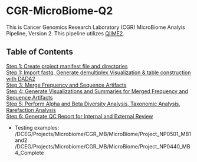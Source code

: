 # CGR-MicroBiome-Q2
This is Cancer Genomics Research Laboratory (CGR) MicroBiome Analyis Pipeline, Version 2. This pipeline utilizes [QIIME2](https://qiime2.org/).

## Table of Contents  
[Step 1: Create project manifest file and directories](#Step1)  
[Step 1: Import fastq, Generate demultiplex Visualization & table construction with DADA2](#Step2)  
[Step 3: Merge Frequency and Sequence Artifacts](#Step3)  
[Step 4: Generate Visualizations and Summaries for Merged Frequency and Sequence Artifacts](#Step4)  
[Step 5: Perform Alpha and Beta Diversity Analysis, Taxonomic Analysis, Rarefaction Analysis](#Step5)  
[Step 6: Generate QC Report for Internal and External Review](#/Step6/Step6)  

- Testing examples:
/DCEG/Projects/Microbiome/CGR_MB/MicroBiome/Project_NP0501_MB1and2
/DCEG/Projects/Microbiome/CGR_MB/MicroBiome/Project_NP0440_MB4_Complete